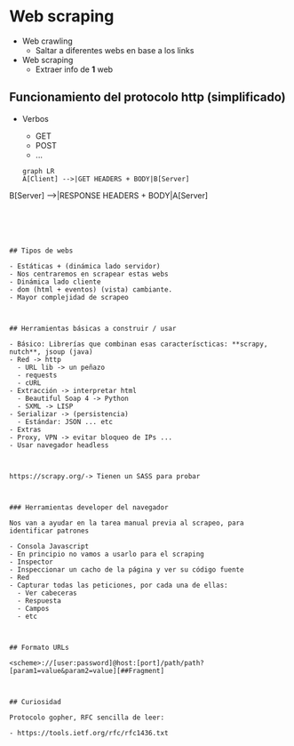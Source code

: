 

# Web scraping



- Web crawling
  - Saltar a diferentes webs en base a los links
- Web scraping
  - Extraer info de **1** web



## Funcionamiento del protocolo http (simplificado)

- Verbos

  - GET
  - POST
  - ...

  

  ```mermaid
  graph LR
  A[Client] -->|GET HEADERS + BODY|B[Server]
B[Server] -->|RESPONSE HEADERS + BODY|A[Server]
  ```

  
  
  

## Tipos de webs

- Estáticas + (dinámica lado servidor)
  - Nos centraremos en scrapear estas webs
- Dinámica lado cliente
  - dom (html + eventos) (vista) cambiante. 
  - Mayor complejidad de scrapeo



## Herramientas básicas a construir / usar

- Básico: Librerías que combinan esas caracteríscticas: **scrapy, nutch**, jsoup (java)
  - Red -> http
    - URL lib -> un peñazo
    - requests
    - cURL
  - Extracción -> interpretar html
    - Beautiful Soap 4 -> Python
    - SXML -> LISP
  - Serializar -> (persistencia)
    - Estándar: JSON ... etc
- Extras
  - Proxy, VPN -> evitar bloqueo de IPs ...
  - Usar navegador headless



https://scrapy.org/-> Tienen un SASS para probar



### Herramientas developer del navegador

Nos van a ayudar en la tarea manual previa al scrapeo, para identificar patrones

- Consola Javascript
  - En principio no vamos a usarlo para el scraping
- Inspector
  - Inspeccionar un cacho de la página y ver su código fuente
- Red
  - Capturar todas las peticiones, por cada una de ellas:
    - Ver cabeceras
    - Respuesta
    - Campos
    - etc



## Formato URLs

<scheme>://[user:password]@host:[port]/path/path?[param1=value&param2=value][##Fragment]



## Curiosidad

Protocolo gopher, RFC sencilla de leer:

- https://tools.ietf.org/rfc/rfc1436.txt

